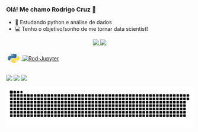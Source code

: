 ### Olá! Me chamo Rodrigo Cruz 👋

- 🐍 Estudando python e análise de dados
- 💻 Tenho o objetivo/sonho de me tornar data scientist!

<div align="center">
  <a href="https://github.com/r0drigoceezar">
  <img height="190em" src="https://github-readme-stats.vercel.app/api?username=r0drigoceezar&show_icons=true&theme=dark&include_all_commits=true&count_private=true"/>
  <img height="190em" src="https://github-readme-stats.vercel.app/api/top-langs/?username=r0drigoceezar&layout=compact&langs_count=7&theme=dark"/>
</div>
  
  <div style="display: inline_block"><br>
  <img align="center" alt="Rod-Python" height="30" width="40" src="https://raw.githubusercontent.com/devicons/devicon/master/icons/python/python-original.svg">
  <img align="center" alt="Rod-Jupyter" height="30" width="40" src="https://cdn.jsdelivr.net/gh/devicons/devicon/icons/jupyter/jupyter-original-wordmark.svg">
    
</div>
  
  ##
  <div> 
  <a href="https://www.instagram.com/rodrigoceezar/" target="_blank"><img src="https://img.shields.io/badge/-Instagram-%23E4405F?style=for-the-badge&logo=instagram&logoColor=white" target="_blank"></a>
  <a href = "rodrigoce2021@gmail.com"><img src="https://img.shields.io/badge/-Gmail-%23333?style=for-the-badge&logo=gmail&logoColor=white" target="_blank"></a>
  <a href="https://www.linkedin.com/in/rodrigoceezar-02/" target="_blank"><img src="https://img.shields.io/badge/-LinkedIn-%230077B5?style=for-the-badge&logo=linkedin&logoColor=white" target="_blank"></a> 
  
</div>
  
![Snake animation](https://github.com/r0drigoceezar/r0drigoceezar/blob/output/github-contribution-grid-snake.svg)
